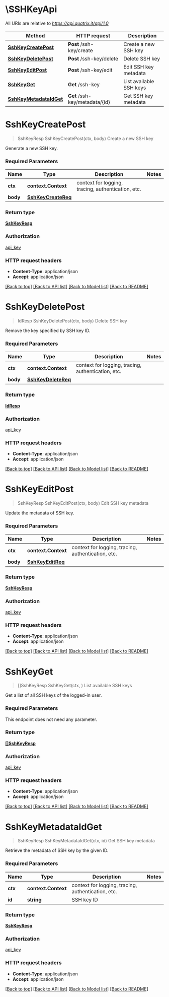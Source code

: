 # \SSHKeyApi

All URIs are relative to *https://api.quatrix.it/api/1.0*

Method | HTTP request | Description
------------- | ------------- | -------------
[**SshKeyCreatePost**](SSHKeyApi.md#SshKeyCreatePost) | **Post** /ssh-key/create | Create a new SSH key
[**SshKeyDeletePost**](SSHKeyApi.md#SshKeyDeletePost) | **Post** /ssh-key/delete | Delete SSH key
[**SshKeyEditPost**](SSHKeyApi.md#SshKeyEditPost) | **Post** /ssh-key/edit | Edit SSH key metadata
[**SshKeyGet**](SSHKeyApi.md#SshKeyGet) | **Get** /ssh-key | List available SSH keys
[**SshKeyMetadataIdGet**](SSHKeyApi.md#SshKeyMetadataIdGet) | **Get** /ssh-key/metadata/{id} | Get SSH key metadata


# **SshKeyCreatePost**
> SshKeyResp SshKeyCreatePost(ctx, body)
Create a new SSH key

Generate a new SSH key. 

### Required Parameters

Name | Type | Description  | Notes
------------- | ------------- | ------------- | -------------
 **ctx** | **context.Context** | context for logging, tracing, authentication, etc.
  **body** | [**SshKeyCreateReq**](SshKeyCreateReq.md)|  | 

### Return type

[**SshKeyResp**](SshKeyResp.md)

### Authorization

[api_key](../README.md#api_key)

### HTTP request headers

 - **Content-Type**: application/json
 - **Accept**: application/json

[[Back to top]](#) [[Back to API list]](../README.md#documentation-for-api-endpoints) [[Back to Model list]](../README.md#documentation-for-models) [[Back to README]](../README.md)

# **SshKeyDeletePost**
> IdResp SshKeyDeletePost(ctx, body)
Delete SSH key

Remove the key specified by SSH key ID. 

### Required Parameters

Name | Type | Description  | Notes
------------- | ------------- | ------------- | -------------
 **ctx** | **context.Context** | context for logging, tracing, authentication, etc.
  **body** | [**SshKeyDeleteReq**](SshKeyDeleteReq.md)|  | 

### Return type

[**IdResp**](IdResp.md)

### Authorization

[api_key](../README.md#api_key)

### HTTP request headers

 - **Content-Type**: application/json
 - **Accept**: application/json

[[Back to top]](#) [[Back to API list]](../README.md#documentation-for-api-endpoints) [[Back to Model list]](../README.md#documentation-for-models) [[Back to README]](../README.md)

# **SshKeyEditPost**
> SshKeyResp SshKeyEditPost(ctx, body)
Edit SSH key metadata

Update the metadata of SSH key. 

### Required Parameters

Name | Type | Description  | Notes
------------- | ------------- | ------------- | -------------
 **ctx** | **context.Context** | context for logging, tracing, authentication, etc.
  **body** | [**SshKeyEditReq**](SshKeyEditReq.md)|  | 

### Return type

[**SshKeyResp**](SshKeyResp.md)

### Authorization

[api_key](../README.md#api_key)

### HTTP request headers

 - **Content-Type**: application/json
 - **Accept**: application/json

[[Back to top]](#) [[Back to API list]](../README.md#documentation-for-api-endpoints) [[Back to Model list]](../README.md#documentation-for-models) [[Back to README]](../README.md)

# **SshKeyGet**
> []SshKeyResp SshKeyGet(ctx, )
List available SSH keys

Get a list of all SSH keys of the logged-in user. 

### Required Parameters
This endpoint does not need any parameter.

### Return type

[**[]SshKeyResp**](SshKeyResp.md)

### Authorization

[api_key](../README.md#api_key)

### HTTP request headers

 - **Content-Type**: application/json
 - **Accept**: application/json

[[Back to top]](#) [[Back to API list]](../README.md#documentation-for-api-endpoints) [[Back to Model list]](../README.md#documentation-for-models) [[Back to README]](../README.md)

# **SshKeyMetadataIdGet**
> SshKeyResp SshKeyMetadataIdGet(ctx, id)
Get SSH key metadata

Retrieve the metadata of SSH key by the given ID. 

### Required Parameters

Name | Type | Description  | Notes
------------- | ------------- | ------------- | -------------
 **ctx** | **context.Context** | context for logging, tracing, authentication, etc.
  **id** | [**string**](.md)| SSH key ID | 

### Return type

[**SshKeyResp**](SshKeyResp.md)

### Authorization

[api_key](../README.md#api_key)

### HTTP request headers

 - **Content-Type**: application/json
 - **Accept**: application/json

[[Back to top]](#) [[Back to API list]](../README.md#documentation-for-api-endpoints) [[Back to Model list]](../README.md#documentation-for-models) [[Back to README]](../README.md)

